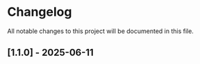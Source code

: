 # Changelog

All notable changes to this project will be documented in this file.

## [1.1.0] - 2025-06-11